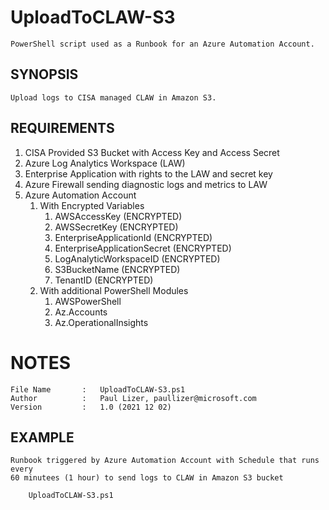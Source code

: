 # UploadToCLAW-S3
    PowerShell script used as a Runbook for an Azure Automation Account.

## SYNOPSIS  
    Upload logs to CISA managed CLAW in Amazon S3.

## REQUIREMENTS
1. CISA Provided S3 Bucket with Access Key and Access Secret
2. Azure Log Analytics Workspace (LAW)
3. Enterprise Application with rights to the LAW and secret key
4. Azure Firewall sending diagnostic logs and metrics to LAW
5. Azure Automation Account
    1. With Encrypted Variables
        1. AWSAccessKey (ENCRYPTED)
        2. AWSSecretKey (ENCRYPTED)
        3. EnterpriseApplicationId (ENCRYPTED)
        4. EnterpriseApplicationSecret (ENCRYPTED)
        5. LogAnalyticWorkspaceID (ENCRYPTED)
        6. S3BucketName (ENCRYPTED)
        7. TenantID (ENCRYPTED)
    2. With additional PowerShell Modules
        1. AWSPowerShell
        2. Az.Accounts
        3. Az.OperationalInsights    
# NOTES  
    File Name       :   UploadToCLAW-S3.ps1  
    Author          :   Paul Lizer, paullizer@microsoft.com
    Version         :   1.0 (2021 12 02)     

## EXAMPLE  
    Runbook triggered by Azure Automation Account with Schedule that runs every 
    60 minutees (1 hour) to send logs to CLAW in Amazon S3 bucket
    
        UploadToCLAW-S3.ps1 

